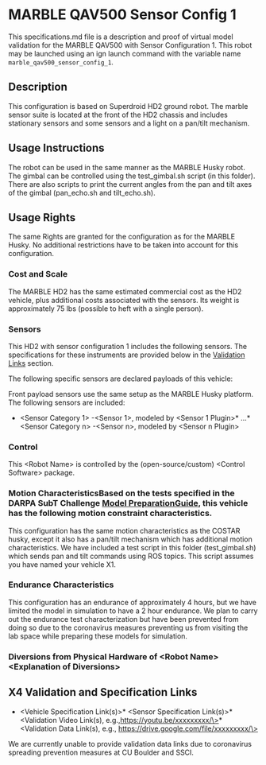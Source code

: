 <!---This is a Markdown description of a robot model submitted for inclusion in the DARPA Subterranean Challenge Technology Repository -->

# MARBLE QAV500 Sensor Config 1
This specifications.md file is a description and proof of virtual model validation for the MARBLE QAV500 with Sensor Configuration 1. This robot may be launched using an ign launch command with the variable name `marble_qav500_sensor_config_1`.

## Description
This configuration is based on Superdroid HD2 ground robot. The marble sensor suite is located at the front of the HD2 chassis and includes stationary sensors and some sensors and a light on a pan/tilt mechanism.  

## Usage Instructions
The robot can be used in the same manner as the MARBLE Husky robot.  The gimbal can be controlled using the test_gimbal.sh script (in this folder).  There are also scripts to print the current angles from the pan and tilt axes of the gimbal (pan_echo.sh and tilt_echo.sh).  

## Usage Rights
The same Rights are granted for the configuration as for the MARBLE Husky. No additional restrictions have to be taken into account for this configuration.

### Cost and Scale
The MARBLE HD2 has the same estimated commercial cost as the HD2 vehicle, plus additional costs associated with the sensors. Its weight is approximately 75 lbs (possible to heft with a single person). 

### Sensors
This HD2 with sensor configuration 1 includes the following sensors. The specifications for these instruments are provided below in the [Validation Links](#validation_links) section.

The following specific sensors are declared payloads of this vehicle:

Front payload sensors use the same setup as the MARBLE Husky platform.  The following sensors are included:

* \<Sensor Category 1\> -\<Sensor 1\>, modeled by \<Sensor 1 Plugin\>* ...* \<Sensor Category n\> -\<Sensor n\>, modeled by \<Sensor n Plugin\>

### Control
This \<Robot Name\> is controlled by the (open-source/custom) \<Control Software\> package.

### Motion CharacteristicsBased on the tests specified in the DARPA SubT Challenge [Model PreparationGuide](https://subtchallenge.com/\<fix_me\>), this vehicle has the following motion constraint characteristics. 

This configuration has the same motion characteristics as the COSTAR husky, except it also has a pan/tilt mechanism which has additional motion characteristics.  We have included a test script in this folder (test_gimbal.sh) which sends pan and tilt commands using ROS topics.  This script assumes you have named your vehicle X1.  

### Endurance Characteristics
This configuration has an endurance of approximately 4 hours, but we have limited the model in simulation to have a 2 hour endurance.  We plan to carry out the endurance test characterization but have been prevented from doing so due to the coronavirus measures preventing us from visiting the lab space while preparing these models for simulation.  

### Diversions from Physical Hardware of \<Robot Name\> <Explanation of Diversions\>

## <a name="validation_links"></a>X4 Validation and Specification Links
* \<Vehicle Specification Link(s)\>* \<Sensor Specification Link(s)\>* \<Validation Video Link(s), e.g.,https://youtu.be/xxxxxxxxx/\>* \<Validation Data Link(s), e.g., https://drive.google.com/file/xxxxxxxxx/\>

We are currently unable to provide validation data links due to coronavirus spreading prevention measures at CU Boulder and SSCI.  
